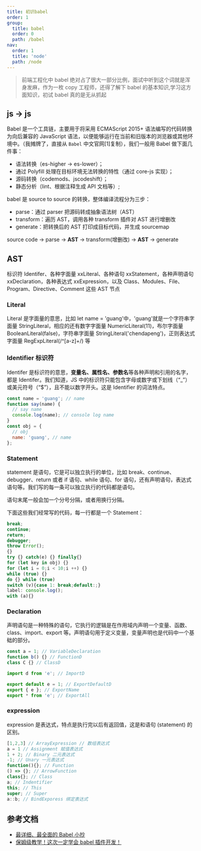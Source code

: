 ```yaml
---
title: 初识babel
order: 1
group:
  title: babel
  order: 0
  path: /babel
nav:
  order: 1
  title: 'node'
  path: /node
---
```


> 前端工程化中 babel 绝对占了很大一部分比例，面试中听到这个词就是浑身发麻，作为一枚 copy 工程师，还得了解下 babel 的基本知识,学习这方面知识，初试 babel 真的是无从抓起

## js -> js

Babel 是一个工具链，主要用于将采用 ECMAScript 2015+ 语法编写的代码转换为向后兼容的 JavaScript 语法，以便能够运行在当前和旧版本的浏览器或其他环境中。（我摊牌了，直接从 `Babel` 中文官网[1]复制），我们一般用 Babel 做下面几件事：

- 语法转换（es-higher -> es-lower）；
- 通过 Polyfill 处理在目标环境无法转换的特性（通过 core-js 实现）；
- 源码转换（codemods、jscodeshift）；
- 静态分析（lint、根据注释生成 API 文档等）;

babel 是 source to source 的转换，整体编译流程分为三步：

- parse：通过 parser 把源码转成抽象语法树（AST）
- transform：遍历 AST，调用各种 transform 插件对 AST 进行增删改
- generate：把转换后的 AST 打印成目标代码，并生成 sourcemap

source code -> parse -> **AST** -> transform(增删改) -> **AST** -> generate

## AST

标识符 Identifer、各种字面量 xxLiteral、各种语句 xxStatement，各种声明语句 xxDeclaration，各种表达式 xxExpression，以及 Class、Modules、File、Program、Directive、Comment 这些 AST 节点

### Literal

Literal 是字面量的意思，比如 let name = 'guang'中，'guang'就是一个字符串字面量 StringLiteral，相应的还有数字字面量 NumericLiteral(11)，布尔字面量 BooleanLiteral(false)，字符串字面量 StringLiteral('chendapeng')，正则表达式字面量 RegExpLiteral(/^[a-z]+/) 等

### Identifier 标识符

Identifer 是标识符的意思，**变量名、属性名、参数名**等各种声明和引用的名字，都是 Identifer。我们知道，JS 中的标识符只能包含字母或数字或下划线（“\_”）或美元符号（“$”），且不能以数字开头。这是 Identifier 的词法特点。

```js
const name = 'guang'; // name
function say(name) {
  // say name
  console.log(name); // console log name
}
const obj = {
  // obj
  name: 'guang', // name
};
```

### Statement

statement 是语句，它是可以独立执行的单位，比如 break、continue、debugger、return 或者 if 语句、while 语句、for 语句，还有声明语句，表达式语句等。我们写的每一条可以独立执行的代码都是语句。

语句末尾一般会加一个分号分隔，或者用换行分隔。

下面这些我们经常写的代码，每一行都是一个 Statement：

```js
break;
continue;
return;
debugger;
throw Error();
{}
try {} catch(e) {} finally{}
for (let key in obj) {}
for (let i = 0;i < 10;i ++) {}
while (true) {}
do {} while (true)
switch (v){case 1: break;default:;}
label: console.log();
with (a){}
```

### Declaration

声明语句是一种特殊的语句，它执行的逻辑是在作用域内声明一个变量、函数、class、import、export 等。声明语句用于定义变量，变量声明也是代码中一个基础的部分。

```js
const a = 1; // VariableDeclaration
function b() {} // FunctionD
class C {} // ClassD

import d from 'e'; // ImportD

export default e = 1; // ExportDefaultD
export { e }; // ExportName
export * from 'e'; // ExportAll
```

### expression

expression 是表达式，特点是执行完以后有返回值，这是和语句 (statement) 的区别。

```js
[1,2,3] // ArrayExpression // 数组表达式
a = 1 // Assignment 赋值表达式
1 + 2; // Binary 二元表达式
-1; // Unary 一元表达式
function(){}; // Function
() => {}; // ArrowFunction
class{}; // Class
a; // Indentifier
this; // This
super; // Super
a::b; // BindExporess 绑定表达式
```

## 参考文档

- [最详细、最全面的 Babel 小抄](https://mp.weixin.qq.com/s/miey_S-cBElyxOiAnMVOmw)
- [保姆级教学！这次一定学会 babel 插件开发！](https://mp.weixin.qq.com/s/ZVWffh-MWcRNl2rDp0cKiQ)
